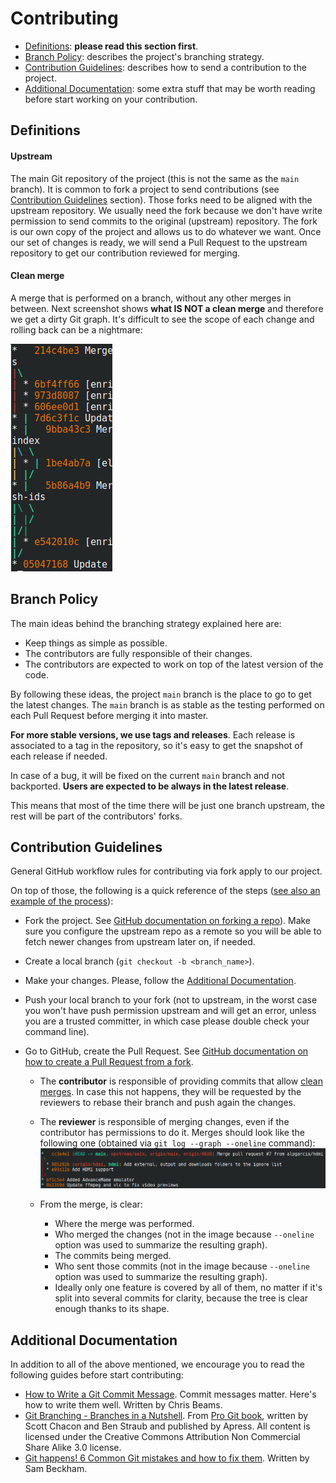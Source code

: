 # Contributing

* [Definitions](#definitions): **please read this section first**.
* [Branch Policy](#branch-policy): describes the project's branching strategy.
* [Contribution Guidelines](#contribution-guidelines): describes how to send a 
contribution to the project.
* [Additional Documentation](#additional-documentation): some extra stuff that 
may be worth reading before start working on your contribution.

## Definitions

#### Upstream
The main Git repository of the project (this is not the same as the `main` 
branch). It is common to fork a project to send contributions (see [Contribution
Guidelines](#contribution-guidelines) section). Those forks need to be aligned 
with the upstream repository. We usually need the fork because we don't have
write permission to send commits to the original (upstream) repository. The
fork is our own copy of the project and allows us to do whatever we want. Once
our set of changes is ready, we will send a Pull Request to the upstream
repository to get our contribution reviewed for merging. 

#### Clean merge
A merge that is performed on a branch, without any other merges in between. Next
screenshot shows **what IS NOT a clean merge** and therefore we get a dirty Git 
graph. It's difficult to see the scope of each change and rolling back can be a
nightmare:

![Clean and clear merge seen from `git log --graph --oneline`](doc/assets/img/unclean-merge-log.png)

## Branch Policy

The main ideas behind the branching strategy explained here are:
* Keep things as simple as possible.
* The contributors are fully responsible of their changes.
* The contributors are expected to work on top of the latest version of the 
  code.

By following these ideas, the project `main` branch is the place to go to get
the latest changes. The `main` branch is as stable as the testing performed on
each Pull Request before merging it into master.

**For more stable versions, we use tags and releases**. Each release is
associated to a tag in the repository, so it's easy to get the snapshot of each release if needed.

In case of a bug, it will be fixed on the current `main` branch and not 
backported. **Users are expected to be always in the latest release**.

This means that most of the time there will be just one branch upstream,
the rest will be part of the contributors' forks.


## Contribution Guidelines

General GitHub workflow rules for contributing via fork apply to our project.

On top of those, the following is a quick reference of the steps 
([see also an example of the process](doc/pull_request_example.md)):

* Fork the project. See [GitHub documentation on forking a repo](https://docs.github.com/en/github/getting-started-with-github/fork-a-repo)). 
  Make sure you configure the upstream repo as a remote so you will be able to 
  fetch newer changes from upstream later on, if needed.
* Create a local branch (`git checkout -b <branch_name>`).
* Make your changes. Please, follow the
  [Additional Documentation](#additional-documentation).
* Push your local branch to your fork (not to upstream, in the worst case you
  won't have push permission upstream and will get an error, unless you are a 
  trusted committer, in which case please double check your command line).
* Go to GitHub, create the Pull Request. See [GitHub documentation on how to 
  create a Pull Request from a fork](https://docs.github.com/en/github/collaborating-with-issues-and-pull-requests/creating-a-pull-request-from-a-fork).
  
  * The **contributor** is responsible of providing commits that allow 
  [clean merges](#clean-merge). In case this not happens, they will be requested
  by the reviewers to rebase their branch and push again the changes.
  * The **reviewer** is responsible of merging changes, even if the contributor 
  has permissions to do it. Merges should look like the following one (obtained 
  via `git log --graph --oneline` command):
![Clean and clear merge seen from `git log --graph --oneline`](doc/assets/img/merge-log.png)
  
  * From the merge, is clear:
    * Where the merge was performed.
    * Who merged the changes (not in the image because `--oneline` option was 
    used to summarize the resulting graph).
    * The commits being merged.
    * Who sent those commits (not in the image because `--oneline` option was 
    used to summarize the resulting graph).
    * Ideally only one feature is covered by all of them, no matter if it's 
    split into several commits for clarity, because the tree is clear enough 
    thanks to its shape.

## Additional Documentation
In addition to all of the above mentioned, we encourage you to read the 
following guides before start contributing:

* [How to Write a Git Commit Message](https://chris.beams.io/posts/git-commit/).
  Commit messages matter. Here's how to write them well. Written by Chris Beams.
* [Git Branching - Branches in a Nutshell](https://git-scm.com/book/en/v2/Git-Branching-Branches-in-a-Nutshell). From 
  [Pro Git book](https://git-scm.com/book/en/v2), written by Scott Chacon 
  and Ben Straub and published by Apress. All content is licensed under the 
  Creative Commons Attribution Non Commercial Share Alike 3.0 license.
* [Git happens! 6 Common Git mistakes and how to fix them](https://about.gitlab.com/blog/2018/08/08/git-happens/). Written by Sam Beckham.